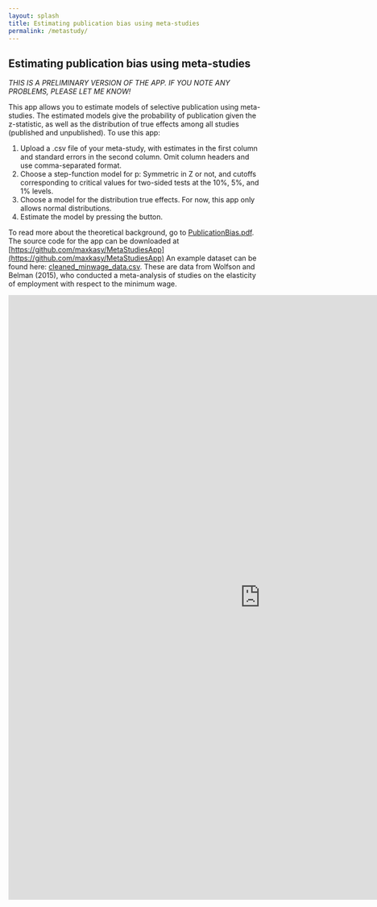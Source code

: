 ```yaml
---
layout: splash
title: Estimating publication bias using meta-studies
permalink: /metastudy/
---
```


## Estimating publication bias using meta-studies

*THIS IS A PRELIMINARY VERSION OF THE APP. IF YOU NOTE ANY PROBLEMS, PLEASE LET ME KNOW!*

This app allows you to estimate models of selective publication using meta-studies.
The estimated models give the probability of publication given the z-statistic, as well as the distribution of true effects among all studies (published and unpublished).
To use this app:

1. Upload a .csv file of your meta-study, with estimates in the first column and standard errors in the second column. Omit column headers and use comma-separated format.  
2. Choose a step-function model for p: Symmetric in Z or not, and cutoffs corresponding to critical values for two-sided tests at the 10%, 5%, and 1% levels.
3. Choose a model for the distribution true effects. For now, this app only allows normal distributions.
4. Estimate the model by pressing the button.

To read more about the theoretical background, go to [PublicationBias.pdf](/files/papers/PublicationBias.pdf).  
The source code for the app can be downloaded at [https://github.com/maxkasy/MetaStudiesApp](https://github.com/maxkasy/MetaStudiesApp) 
An example dataset can be found here: [cleaned_minwage_data.csv](/files/other/cleaned_minwage_data.csv). These are data from Wolfson and Belman (2015), who conducted a meta-analysis of studies on the elasticity of employment with respect to the minimum wage.



<iframe src="https://maxkasy.shinyapps.io/MetaStudiesApp/" style="border:none;width:1000px;height:1200px;"></iframe>




